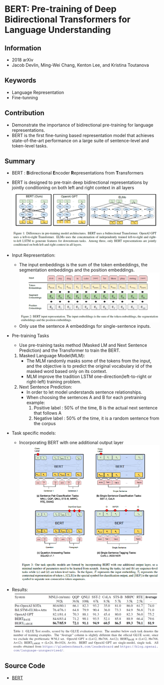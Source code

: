 # BERT: Pre-training of Deep Bidirectional Transformers for Language Understanding
## Information
- 2018 arXiv
- Jacob Devlin, Ming-Wei Chang, Kenton Lee, and Kristina Toutanova

## Keywords
- Language Representation
- Fine-tunning

## Contribution
- Demonstrate the importance of bidirectional pre-training for language representations.
- BERT is the first fine-tuning based representation model that achieves state-of-the-art performance on a large suite of sentence-level and token-level tasks.

## Summary
- BERT : **B**idirectional **E**ncoder **R**epresentations from **T**ransformers
- BERT is designed to pre-train deep bidirectional representations by jointly conditioning on both left and right context in all layers
	![BERT Model Structure](pic/BERT-_Pre-training_of_Deep_Bidirectional_Transformers_for_Language_Understanding_fig1.PNG)

- Input Representation:
	- The input embeddings is the sum of the token embeddings, the segmentation embeddings and the position embeddings.
		![Input Representation of BERT](pic/BERT-_Pre-training_of_Deep_Bidirectional_Transformers_for_Language_Understanding_fig2.PNG)
	-  Only use the sentence A embeddings for single-sentence inputs.
- Pre-training Tasks
	- Use pre-training tasks method (Masked LM and Next Sentence Prediction) and the Transformer to train the BERT.
	1. Masked Language Model(MLM):
		- The MLM randomly masks some of the tokens from the input, and the objective is to predict the original vocabulary id of the masked word based only on its context.
		- MLM improve the tradition LSTM one-direction(left-to-right or right-left) training problem.
	2. Next Sentence Prediction:
		- In order to let model understands sentence relationships.
		- When choosing the sentences A and B for each pretraining example:
			1. Positive label : 50% of the time, B is the actual next sentence that follows A
			2. Negative label : 50% of the time, it is a random sentence from the corpus
- Task specific models:
	- Incorporating BERT with one additional output layer
		![Task specific models with BERT](pic/BERT-_Pre-training_of_Deep_Bidirectional_Transformers_for_Language_Understanding_fig3.PNG)

- Results:
	![Results](pic/BERT-_Pre-training_of_Deep_Bidirectional_Transformers_for_Language_Understanding_fig4.PNG)

## Source Code
- [BERT](https://github.com/google-research/bert)